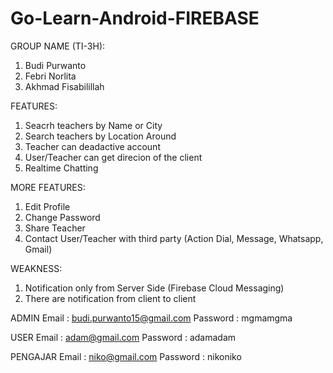 # Go-Learn-Android-FIREBASE

GROUP NAME (TI-3H):
1. Budi Purwanto
2. Febri Norlita
3. Akhmad Fisabilillah

FEATURES:
1. Seacrh teachers by Name or City
2. Search teachers by Location Around
3. Teacher can deadactive account 
4. User/Teacher can get direcion of the client
4. Realtime Chatting

MORE FEATURES:
1. Edit Profile
2. Change Password
3. Share Teacher
4. Contact User/Teacher with third party (Action Dial, Message, Whatsapp, Gmail)

WEAKNESS:
1. Notification only from Server Side (Firebase Cloud Messaging)
2. There are notification from client to client 

ADMIN
Email     : budi.purwanto15@gmail.com 
Password  : mgmamgma

USER
Email     : adam@gmail.com 
Password  : adamadam

PENGAJAR
Email     : niko@gmail.com
Password  : nikoniko

